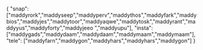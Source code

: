 {
  "snap":  ["maddyrork","maddyseep","maddyperv","maddythos","maddyfark","maddybios","maddyjes","maddytoor","maddyaqwe","maddytosk","maddyrant","maddyyus","maddyforty","maddyjeeo ","maddyupu"],
  "insta": ["maddygads","maddydaam","maddydaam","maddymaam","maddymaam"],
  "tele":  ["maddyfarn","maddygon","maddyhars","maddyhars","maddygon"]
}
